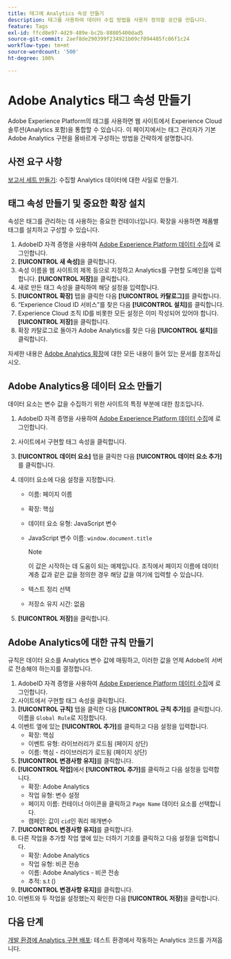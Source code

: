 ```yaml
---
title: 태그에 Analytics 속성 만들기
description: 태그를 사용하여 데이터 수집 방법을 사용자 정의할 공간을 만듭니다.
feature: Tags
exl-id: ffcd8e97-4d29-489e-bc2b-88805400dad5
source-git-commit: 2aef8de290399f234921b09cf094485fc06f1c24
workflow-type: tm+mt
source-wordcount: '500'
ht-degree: 100%

---
```


# Adobe Analytics 태그 속성 만들기

Adobe Experience Platform의 태그를 사용하면 웹 사이트에서 Experience Cloud 솔루션(Analytics 포함)을 통합할 수 있습니다. 이 페이지에서는 태그 관리자가 기본 Adobe Analytics 구현을 올바르게 구성하는 방법을 간략하게 설명합니다.

## 사전 요구 사항

[보고서 세트 만들기](/help/admin/admin/c-manage-report-suites/c-new-report-suite/t-create-a-report-suite.md): 수집할 Analytics 데이터에 대한 사일로 만들기.

## 태그 속성 만들기 및 중요한 확장 설치

속성은 태그를 관리하는 데 사용하는 중요한 컨테이너입니다. 확장을 사용하면 제품별 태그를 설치하고 구성할 수 있습니다.

1. AdobeID 자격 증명을 사용하여 [Adobe Experience Platform 데이터 수집](https://experience.adobe.com/data-collection)에 로그인합니다.
1. **[!UICONTROL 새 속성]**&#x200B;을 클릭합니다.
1. 속성 이름을 웹 사이트의 제목 등으로 지정하고 Analytics를 구현할 도메인을 입력합니다. **[!UICONTROL 저장]**&#x200B;을 클릭합니다.
1. 새로 만든 태그 속성을 클릭하여 해당 설정을 입력합니다.
1. **[!UICONTROL 확장]** 탭을 클릭한 다음 **[!UICONTROL 카탈로그]**&#x200B;를 클릭합니다.
1. “Experience Cloud ID 서비스”를 찾은 다음 **[!UICONTROL 설치]**&#x200B;를 클릭합니다.
1. Experience Cloud 조직 ID를 비롯한 모든 설정은 이미 작성되어 있어야 합니다. **[!UICONTROL 저장]**&#x200B;을 클릭합니다.
1. 확장 카탈로그로 돌아가 Adobe Analytics를 찾은 다음 **[!UICONTROL 설치]**&#x200B;를 클릭합니다.

자세한 내용은 [Adobe Analytics 확장](https://experienceleague.adobe.com/docs/experience-platform/tags/extensions/adobe/analytics/overview.html)에 대한 모든 내용이 들어 있는 문서를 참조하십시오.

## Adobe Analytics용 데이터 요소 만들기

데이터 요소는 변수 값을 수집하기 위한 사이트의 특정 부분에 대한 참조입니다.

1. AdobeID 자격 증명을 사용하여 [Adobe Experience Platform 데이터 수집](https://experience.adobe.com/data-collection)에 로그인합니다.
1. 사이트에서 구현할 태그 속성을 클릭합니다.
1. **[!UICONTROL 데이터 요소]** 탭을 클릭한 다음 **[!UICONTROL 데이터 요소 추가]**&#x200B;를 클릭합니다.
1. 데이터 요소에 다음 설정을 지정합니다.

   * 이름: 페이지 이름
   * 확장: 핵심
   * 데이터 요소 유형: JavaScript 변수
   * JavaScript 변수 이름: `window.document.title`

     >[!NOTE]
     >
     >이 값은 시작하는 데 도움이 되는 예제입니다. 조직에서 페이지 이름에 데이터 계층 값과 같은 값을 정의한 경우 해당 값을 여기에 입력할 수 있습니다.
   * 텍스트 정리 선택
   * 저장소 유지 시간: 없음
1. **[!UICONTROL 저장]**&#x200B;을 클릭합니다.

## Adobe Analytics에 대한 규칙 만들기

규칙은 데이터 요소를 Analytics 변수 값에 매핑하고, 이러한 값을 언제 Adobe의 서버로 전송해야 하는지를 결정합니다.

1. AdobeID 자격 증명을 사용하여 [Adobe Experience Platform 데이터 수집](https://experience.adobe.com/data-collection)에 로그인합니다.
1. 사이트에서 구현할 태그 속성을 클릭합니다.
1. **[!UICONTROL 규칙]** 탭을 클릭한 다음 **[!UICONTROL 규칙 추가]**&#x200B;를 클릭합니다. 이름을 `Global Rule`로 지정합니다.
1. 이벤트 옆에 있는 **[!UICONTROL 추가]**&#x200B;를 클릭하고 다음 설정을 입력합니다.
   * 확장: 핵심
   * 이벤트 유형: 라이브러리가 로드됨 (페이지 상단)
   * 이름: 핵심 - 라이브러리가 로드됨 (페이지 상단)
1. **[!UICONTROL 변경사항 유지]**&#x200B;를 클릭합니다.
1. **[!UICONTROL 작업]**&#x200B;에서 **[!UICONTROL 추가]**&#x200B;를 클릭하고 다음 설정을 입력합니다.
   * 확장: Adobe Analytics
   * 작업 유형: 변수 설정
   * 페이지 이름: 컨테이너 아이콘을 클릭하고 `Page Name` 데이터 요소를 선택합니다.
   * 캠페인: 값이 `cid`인 쿼리 매개변수
1. **[!UICONTROL 변경사항 유지]**&#x200B;를 클릭합니다.
1. 다른 작업을 추가할 작업 옆에 있는 더하기 기호를 클릭하고 다음 설정을 입력합니다.
   * 확장: Adobe Analytics
   * 작업 유형: 비콘 전송
   * 이름: Adobe Analytics - 비콘 전송
   * 추적: s.t ()
1. **[!UICONTROL 변경사항 유지]**&#x200B;를 클릭합니다.
1. 이벤트와 두 작업을 설정했는지 확인한 다음 **[!UICONTROL 저장]**&#x200B;을 클릭합니다.

## 다음 단계

[개발 환경에 Analytics 구현 배포](deploy-dev.md): 테스트 환경에서 작동하는 Analytics 코드를 가져옵니다.
